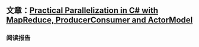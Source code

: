 ## 文章：[Practical Parallelization in C# with MapReduce, ProducerConsumer and ActorModel](http://www.nimaara.com/2017/07/01/practical-parallelization-with-map-reduce-in-c/)

### 阅读报告

